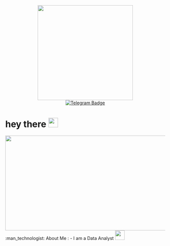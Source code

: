 <div id="header" align="center">
  <img src="https://media.giphy.com/media/xTiTnoUnHxVaaVNWhO/giphy.gif" width="300"/>
</div>
<div id="badges" align="center">
  <a href="https://t.me/Kant26">
    <img src="https://img.shields.io/badge/Telegram-blue?style=for-the-badge&logo=telegram&logoColor=white" alt="Telegram Badge"/>
  </a>  
</div>
<div id="badges" align="center">
   <img src="https://komarev.com/ghpvc/?username=Kant-26&style=flat-square&color=blue" alt=""/> 
</div>
<h1>
  hey there
  <img src="https://media.giphy.com/media/hvRJCLFzcasrR4ia7z/giphy.gif" width="30px"/>
</h1>
<div align="center">
  <img src="https://media.giphy.com/media/dWesBcTLavkZuG35MI/giphy.gif" width="600" height="300"/>
</div>
:man_technologist: About Me :
- I am a Data Analyst <img src="https://media.giphy.com/media/WUlplcMpOCEmTGBtBW/giphy.gif" width="30">

